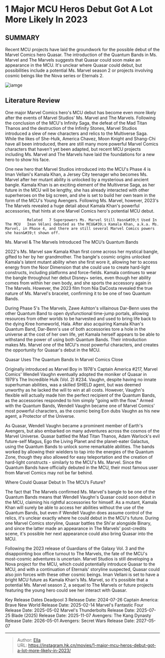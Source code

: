 # 1 Major MCU Heros Debut Got A Lot More Likely In 2023


## SUMMARY 



  Recent MCU projects have laid the groundwork for the possible debut of the Marvel Comics hero Quasar.   The introduction of the Quantum Bands in Ms. Marvel and The Marvels suggests that Quasar could soon make an appearance in the MCU.   It&#39;s unclear where Quasar could debut, but possibilities include a potential Ms. Marvel season 2 or projects involving cosmic beings like the Nova series or Eternals 2.  

![iamge](https://static1.srcdn.com/wordpress/wp-content/uploads/2023/12/kamala-khan-in-the-marvels-with-quasar-in-marvel-comics.jpg)

## Literature Review



One major Marvel Comics hero&#39;s MCU debut has become even more likely after the events of Marvel Studios&#39; Ms. Marvel and The Marvels. Following the conclusion of the MCU&#39;s Infinity Saga, the defeat of the Mad Titan Thanos and the destruction of the Infinity Stones, Marvel Studios introduced a slew of new characters and relics to the Multiverse Saga. While the likes of She-Hulk, America Chavez, Moon Knight and Shang-Chi have all been introduced, there are still many more powerful Marvel Comics characters that haven&#39;t yet been adapted, but recent MCU projects including Ms. Marvel and The Marvels have laid the foundations for a new hero to show his face.




One new hero that Marvel Studios introduced into the MCU&#39;s Phase 4 is Iman Vellani&#39;s Kamala Khan, a Jersey City teenager who becomes Ms. Marvel after her mutant ability is unlocked by a mysterious and ancient bangle. Kamala Khan is an exciting element of the Multiverse Saga, as her future in the MCU will be lengthy, she has already interacted with other superheroes on the big screen, and she is set to build her own team in the form of the MCU&#39;s Young Avengers. Following Ms. Marvel, however, 2023&#39;s The Marvels revealed a huge detail about Kamala Khan&#39;s powerful accessories, that hints at one Marvel Comics hero&#39;s potential MCU debut.

              Related   7 Superpowers Ms. Marvel Still Hasn&#39;t Used In The MCU   Iman Vélani debuted as the MCU&#39;s Kamala Khan, a.k.a. Ms. Marvel, in Phase 4, and there are still several Marvel Comics powers she hasn&#39;t shown off.    


 Ms. Marvel &amp; The Marvels Introduced The MCU’s Quantum Bands 
          




2022&#39;s Ms. Marvel saw Kamala Khan first come across her mystical bangle, gifted to her by her grandmother. The bangle&#39;s cosmic origins unlocked Kamala&#39;s latent mutant ability when she first wore it, allowing her to access energy from the Noor Dimension that she could use to create hard-light constructs, including platforms and force-fields. Kamala continues to wear the bangle throughout her debut Disney&#43; series, even though her ability comes from within her own body, and she sports the accessory again in The Marvels. However, the 2023 film from Nia DaCosta revealed the true nature of Ms. Marvel&#39;s bracelet, confirming it to be one of two Quantum Bands.

During Phase 5&#39;s The Marvels, Zawe Ashton&#39;s villainous Dar-Benn uses the other Quantum Band to open dysfunctional time-jump portals, allowing resources from other worlds to be harvested and used to bring life back to the dying Kree homeworld, Hala. After also acquiring Kamala Khan&#39;s Quantum Band, Dar-Benn&#39;s use of both accessories tore a hole in the universe at the cost of her own life, yet Kamala herself appears to be able to withstand the power of using both Quantum Bands. Their introduction makes Ms. Marvel one of the MCU&#39;s most powerful characters, and creates the opportunity for Quasar&#39;s debut in the MCU.






 Quasar Uses The Quantum Bands In Marvel Comics 
   Close     

Originally introduced as Marvel Boy in 1978&#39;s Captain America #217, Marvel Comics&#39; Wendell Vaughn eventually adopted the moniker of Quasar in 1979&#39;s The Incredible Hulk (Vol. 2) #234. Vaughn, despite having no innate superhuman abilities, was a skilled SHIELD agent, but was deemed unworthy as he lacked the will to win at all costs. However, Vaughn&#39;s flexible will actually made him the perfect recipient of the Quantum Bands, as the accessories responded to him simply &#34;going with the flow.&#34; Armed with the Quantum Bands, Wendell Vaughn became one of Marvel Comics&#39; most powerful characters, as the cosmic being Eon dubs Vaughn as his new agent, a Protector of the Universe.

As Quasar, Wendell Vaughn became a prominent member of Earth&#39;s Avengers, but also embarked on many adventures across the cosmos of the Marvel Universe. Quasar battled the Mad Titan Thanos, Adam Warlock&#39;s evil future-self Magus, Ego the Living Planet and the planet-eater Galactus, using the Quantum Bands to unlock some remarkable abilities. The bands worked by allowing their wielders to tap into the energies of the Quantum Zone, though they also allowed for easy teleportation and the creation of hard-light constructs - similarly to the MCU&#39;s Ms. Marvel. Since the Quantum Bands have officially debuted in the MCU, their most famous user from Marvel Comics may not be far behind.






 Where Could Quasar Debut In The MCU’s Future? 
          

The fact that The Marvels confirmed Ms. Marvel&#39;s bangle to be one of the Quantum Bands means that Wendell Vaughn&#39;s Quasar could soon debut in the MCU, claiming his rightful accessories for himself. As a mutant, Kamala Khan will surely be able to access her abilities without the use of the Quantum Bands, but even if Wendell Vaughn does assume control of the relics, it&#39;s unclear exactly where he could debut in the MCU&#39;s future. During one Marvel Comics storyline, Quasar battles the Shi&#39;ar alongside Binary, and since the latter made an appearance in The Marvels&#39; post-credits scene, it&#39;s possible her next appearance could also bring Quasar into the MCU.

Following the 2023 release of Guardians of the Galaxy Vol. 3 and the disappointing box office turnout to The Marvels, the fate of the MCU&#39;s most-cosmic adventures is uncertain. Marvel Studios is still developing a Nova project for the MCU, which could potentially introduce Quasar to the MCU, and with a continuation of Eternals&#39; storyline suspected, Quasar could also join forces with these other cosmic beings. Iman Vellani is set to have a bright MCU future as Kamala Khan&#39;s Ms. Marvel, so it&#39;s possible that a potential Ms. Marvel season 2, a sequel to The Marvels or future projects featuring the young hero could see her interact with Quasar.




  Key Release Dates              Deadpool 3 Release Date: 2024-07-26                    Captain America: Brave New World Release Date: 2025-02-14                   Marvel&#39;s Fantastic Four Release Date: 2025-05-02                   Marvel&#39;s Thunderbolts Release Date: 2025-07-25                   Blade (2025) Release Date: 2025-11-07                   Avengers: The Kang Dynasty  Release Date: 2026-05-01                    Avengers: Secret Wars Release Date: 2027-05-07      

---

> Author: [Ella](https://instagram.hk.cn/)  
> URL: https://instagram.hk.cn/movies/1-major-mcu-heros-debut-got-a-lot-more-likely-in-2023/  

